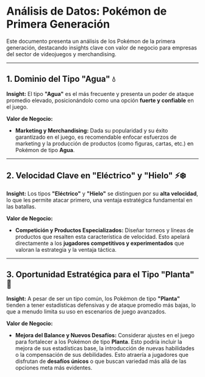 # Análisis de Datos: Pokémon de Primera Generación

Este documento presenta un análisis de los Pokémon de la primera generación, destacando insights clave con valor de negocio para empresas del sector de videojuegos y merchandising.

---

## 1. Dominio del Tipo "Agua" 💧

**Insight:** El tipo **"Agua"** es el más frecuente y presenta un poder de ataque promedio elevado, posicionándolo como una opción **fuerte y confiable** en el juego.

**Valor de Negocio:**
* **Marketing y Merchandising:** Dada su popularidad y su éxito garantizado en el juego, es recomendable enfocar esfuerzos de marketing y la producción de productos (como figuras, cartas, etc.) en Pokémon de tipo **Agua**.

---

## 2. Velocidad Clave en "Eléctrico" y "Hielo" ⚡❄️

**Insight:** Los tipos **"Eléctrico"** y **"Hielo"** se distinguen por su **alta velocidad**, lo que les permite atacar primero, una ventaja estratégica fundamental en las batallas.

**Valor de Negocio:**
* **Competición y Productos Especializados:** Diseñar torneos y líneas de productos que resalten esta característica de velocidad. Esto apelará directamente a los **jugadores competitivos y experimentados** que valoran la estrategia y la ventaja táctica.

---

## 3. Oportunidad Estratégica para el Tipo "Planta" 🌱

**Insight:** A pesar de ser un tipo común, los Pokémon de tipo **"Planta"** tienden a tener estadísticas defensivas y de ataque promedio más bajas, lo que a menudo limita su uso en escenarios de juego avanzados.

**Valor de Negocio:**
* **Mejora del Balance y Nuevos Desafíos:** Considerar ajustes en el juego para fortalecer a los Pokémon de tipo **Planta**. Esto podría incluir la mejora de sus estadísticas base, la introducción de nuevas habilidades o la compensación de sus debilidades. Esto atraería a jugadores que disfrutan de **desafíos únicos** o que buscan variedad más allá de las opciones meta más evidentes.
